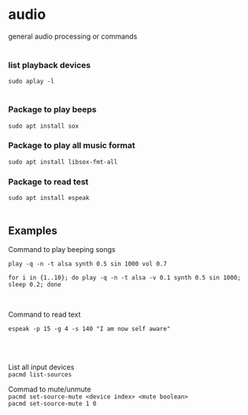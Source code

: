 # audio
general audio processing or commands
<br><br>

### list playback devices 
```sudo aplay -l```
<br><br>

### Package to play beeps
```sudo apt install sox```
<br>  

### Package to play all music format
```sudo apt install libsox-fmt-all```
<br>  

### Package to read test
```sudo apt install espeak```
<br><br>


## Examples
Command to play beeping songs
```
play -q -n -t alsa synth 0.5 sin 1000 vol 0.7
```
```
for i in {1..10}; do play -q -n -t alsa -v 0.1 synth 0.5 sin 1000; sleep 0.2; done
```
<br>

Command to read text
```
espeak -p 15 -g 4 -s 140 "I am now self aware"
```
<br><br>

List all input devices  
```pacmd list-sources```  

Commad to mute/unmute  
`pacmd set-source-mute <device index> <mute boolean>`  
```pacmd set-source-mute 1 0```



